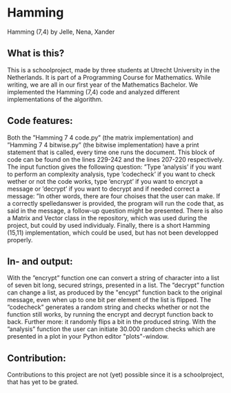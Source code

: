 # Hamming
Hamming (7,4) by Jelle, Nena, Xander
## What is this?
This is a schoolproject, made by three students at Utrecht University in the Netherlands.
It is part of a Programming Course for Mathematics. While writing, we are all in our first year of the
Mathematics Bachelor. We implemented the Hamming (7,4) code and analyzed different
implementations of the algorithm.
## Code features:
Both the ”Hamming 7 4 code.py” (the matrix implementation) and ”Hamming 7 4 bitwise.py”
(the bitwise implementation) have a print statement that is called, every time one
runs the document. This block of code can be found on the lines 229-242 and the
lines 207-220 respectively. The input function gives the following question:
”Type ’analysis’ if you want to perform an complexity analysis, type
’codecheck’ if you want to check wether or not the code works, type
’encrypt’ if you want to encrypt a message or ’decrypt’ if you want to
decrypt and if needed correct a message: ”In other words, there are four choises 
that the user can make. If a correctly spelledanswer is provided, the program will 
run the code that, as said in the message, a follow-up question might be presented.
There is also a Matrix and Vector class in the repository, which was used during the project, but
could by used individualy. Finally, there is a short Hamming (15,11) implementation, which could be
used, but has not been developped properly. 
## In- and output:
With the ”encrypt” function one can convert a string of character into a
list of seven bit long, secured strings, presented in a list. The ”decrypt” 
function can change a list, as produced by the "encypt" function back to the original 
message, even when up to one bit per element of the list is flipped. The ”codecheck” 
generates a random string and checks whether or not the function 
still works, by running the encrypt and decrypt function back to back. 
Further more: it randomly flips a bit in the produced string. 
With the ”analysis” function the user can initiate 30.000 random checks which are presented
in a plot in your Python editor "plots"-window.
## Contribution:
Contributions to this project are not (yet) possible since it is a schoolproject, that has yet
to be grated. 